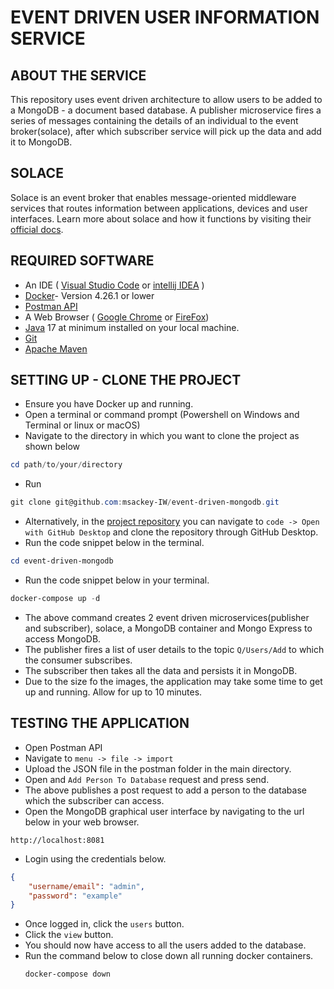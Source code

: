 # EVENT DRIVEN USER INFORMATION SERVICE

## ABOUT THE SERVICE
This repository uses event driven architecture to allow users to be added to a MongoDB - a document based database. A publisher microservice fires a series of messages containing the details of an individual to the event broker(solace), after which subscriber service will pick up the data and add it to MongoDB. 

## SOLACE
Solace is an event broker that enables message-oriented middleware services that routes information between applications, devices and user interfaces. Learn more about solace and how it functions by visiting their [official docs](https://docs.solace.com/).

## REQUIRED SOFTWARE
- An IDE ( [Visual Studio Code](https://code.visualstudio.com/download) or [intellij IDEA](https://www.jetbrains.com/idea/download/?source=google&medium=cpc&campaign=APAC_en_AU_IDEA_Branded&term=intellij+idea&content=602143185772&gclid=EAIaIQobChMI-f3uuYnegwMVwqRmAh0_ewXKEAAYASABEgImY_D_BwE&section=windows) )
- [Docker](https://www.docker.com/products/docker-desktop/)- Version 4.26.1 or lower
- [Postman API](https://www.postman.com/downloads/)
- A Web Browser ( [Google Chrome](https://www.google.com/chrome/) or [FireFox](https://www.mozilla.org/en-US/firefox/new/))
- [Java](https://www.oracle.com/java/technologies/downloads/) 17 at minimum installed on your local machine.
- [Git](https://www.git-scm.com/downloads)
- [Apache Maven](https://maven.apache.org/)

## SETTING UP - CLONE THE PROJECT
- Ensure you have Docker up and running.
- Open a terminal or command prompt (Powershell on Windows and Terminal or linux or macOS)
- Navigate to the directory in which you want to clone the project as shown below
```powershell
cd path/to/your/directory
```
- Run 
```powershell
git clone git@github.com:msackey-IW/event-driven-mongodb.git
```
- Alternatively, in the [project repository](https://github.com/msackey-IW/event-driven-mongodb) you can navigate to `code -> Open with GitHub Desktop` and clone the repository through GitHub Desktop.
- Run the code snippet below in the terminal.
```powershell
cd event-driven-mongodb
```
- Run the code snippet below in your terminal.
```powershell
docker-compose up -d
```
- The above command creates 2 event driven microservices(publisher and subscriber), solace, a MongoDB container and Mongo Express to access MongoDB. 
- The publisher fires a list of user details to the topic `Q/Users/Add` to which the consumer subscribes.
- The subscriber then takes all the data and persists it in MongoDB.
- Due to the size fo the images, the application may take some time to get up and running. Allow for up to 10 minutes.

## TESTING THE APPLICATION
- Open Postman API
- Navigate to  `menu -> file -> import`
- Upload the JSON file in the postman folder in the main directory.
- Open and `Add Person To Database` request and press send.
- The above publishes a post request to  add a person to the database which the subscriber can access.
- Open the MongoDB graphical user interface by navigating to the url below in your web browser.
```
http://localhost:8081
```
- Login using the credentials below.
```json
{
    "username/email": "admin",
    "password": "example"
}
```

- Once logged in, click the `users` button.
- Click the `view` button.
- You should now have access to all the users added to the database.
- Run the command below to close down all running docker containers.
  ```bash
  docker-compose down
  ```

